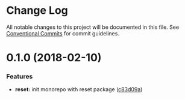 # Change Log

All notable changes to this project will be documented in this file. See
[Conventional Commits](https://conventionalcommits.org) for commit guidelines.

<a name="0.1.0"></a>

# 0.1.0 (2018-02-10)

### Features

* **reset:** init monorepo with reset package ([c83d09a](https://github.com/Star-UI/Reset/commit/c83d09a))
